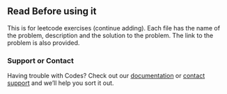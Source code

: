 ## Read Before using it

This is for leetcode exercises (continue adding). Each file has the name of the problem, description and the solution to the problem. The link to the problem is also provided.

### 




### Support or Contact

Having trouble with Codes? Check out our [documentation](https://help.github.com/categories/github-pages-basics/) or [contact support](https://github.com/contact) and we’ll help you sort it out.
